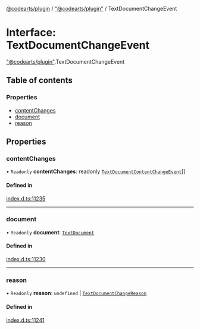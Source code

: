 [@codearts/plugin](../README.md) / ["@codearts/plugin"](../modules/_codearts_plugin_.md) / TextDocumentChangeEvent

# Interface: TextDocumentChangeEvent

["@codearts/plugin"](../modules/_codearts_plugin_.md).TextDocumentChangeEvent

## Table of contents

### Properties

- [contentChanges](codearts_plugin_.TextDocumentChangeEvent.md#contentchanges)
- [document](codearts_plugin_.TextDocumentChangeEvent.md#document)
- [reason](codearts_plugin_.TextDocumentChangeEvent.md#reason)

## Properties

### contentChanges

• `Readonly` **contentChanges**: readonly [`TextDocumentContentChangeEvent`](codearts_plugin_.TextDocumentContentChangeEvent.md)[]

#### Defined in

[index.d.ts:11235](https://github.com/huaweicloud/cloudide-plugin-api/blob/203b986/index.d.ts#L11235)

___

### document

• `Readonly` **document**: [`TextDocument`](codearts_plugin_.TextDocument.md)

#### Defined in

[index.d.ts:11230](https://github.com/huaweicloud/cloudide-plugin-api/blob/203b986/index.d.ts#L11230)

___

### reason

• `Readonly` **reason**: `undefined` \| [`TextDocumentChangeReason`](../enums/codearts_plugin_.TextDocumentChangeReason.md)

#### Defined in

[index.d.ts:11241](https://github.com/huaweicloud/cloudide-plugin-api/blob/203b986/index.d.ts#L11241)
